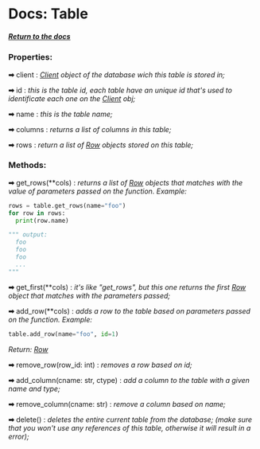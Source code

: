 # Docs: Table

##### [Return to the docs](https://github.com/HidekiHrk/JLDB/blob/master/docs/main.md)

### Properties:

**➡** client : *[Client](https://github.com/HidekiHrk/JLDB/blob/master/docs/client.md) object of the database wich this table is stored in;*

**➡** id : *this is the table id, each table have an unique id that's used to identificate each one on the [Client](https://github.com/HidekiHrk/JLDB/blob/master/docs/client.md) obj;*

**➡** name : *this is the table name;*

**➡** columns : *returns a list of columns in this table;*

**➡** rows : *return a list of [Row](https://github.com/HidekiHrk/JLDB/blob/master/docs/row.md) objects stored on this table;*

### Methods:

**➡** get_rows(**cols) : *returns a list of [Row](https://github.com/HidekiHrk/JLDB/blob/master/docs/row.md) objects that matches with the value of parameters passed on the function. Example:*

```python
rows = table.get_rows(name="foo")
for row in rows:
  print(row.name)

""" output:
  foo
  foo
  foo
  ...
"""
```

**➡** get_first(**cols) : *it's like "get_rows", but this one returns the first [Row](https://github.com/HidekiHrk/JLDB/blob/master/docs/row.md) object that matches with the parameters passed;*

**➡** add_row(**cols) : *adds a row to the table based on parameters passed on the function. Example:*
```python
table.add_row(name="foo", id=1)
```
*Return: [Row](https://github.com/HidekiHrk/JLDB/blob/master/docs/row.md)*

**➡** remove_row(row_id: int) : *removes a row based on id;*

**➡** add_column(cname: str, ctype) : *add a column to the table with a given name and type;*

**➡** remove_column(cname: str) : *remove a column based on name;*

**➡** delete() : *deletes the entire current table from the database; (make sure that you won't use any references of this table, otherwise it will result in a error);*
